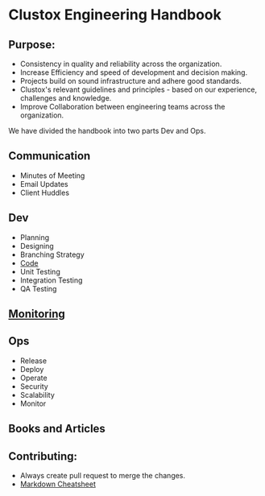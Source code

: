 # Clustox Engineering Handbook

## Purpose:

* Consistency in quality and reliability across the organization.  
* Increase Efficiency and speed of development and decision making.  
* Projects build on sound infrastructure and adhere good standards.
* Clustox's relevant guidelines and principles - based on our experience, challenges and knowledge. 
* Improve Collaboration between engineering teams across the organization. 

We have divided the handbook into two parts Dev and Ops.

## Communication
  * Minutes of Meeting
  * Email Updates
  * Client Huddles
## Dev
   * Planning 
   * Designing
   * Branching Strategy
   * [Code](https://github.com/Clustox/handbook/blob/main/dev/code/index.md)
   * Unit Testing
   * Integration Testing 
   * QA Testing
## [Monitoring](/Monitoring/index.md)
## Ops
   * Release
   * Deploy
   * Operate
   * Security
   * Scalability
   * Monitor


## Books and Articles







## Contributing:
* Always create pull request to merge the changes. 
* [Markdown Cheatsheet](https://github.com/tchapi/markdown-cheatsheet)
